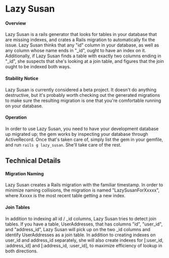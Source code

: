 Lazy Susan
==========

#### Overview
Lazy Susan is a rails generator that looks for tables in your database that are missing indexes, and crates a Rails migration to automatically fix the issue. Lazy Susan thinks that any "id" column in your database, as well as any column whose name ends in "_id", ought to have an index on it. Additionally, if Lazy Susan finds a table with exactly two columns ending in "_id", she suspects that she's looking at a join table, and figures that the join ought to be indexed both ways.

#### Stability Notice
Lazy Susan is currently considered a beta project. It doesn't do anything destructive, but it's probably worth checking out the generated migrations to make sure the resulting migration is one that you're comfortable running on your database.

#### Operation
In order to use Lazy Susan, you need to have your development database up migrated up; the gem works by inspecting your database through ActiveRecord. Once that's taken care of, simply list the gem in your gemfile, and run `rails g lazy_susan`. She'll take care of the rest.

Technical Details
-----------------

#### Migration Naming
Lazy Susan creates a Rails migration with the familiar timestamp. In order to minimize naming collisions, the migration is named "LazySusanForXxxxx", where Xxxxx is the most recent table getting a new index. 

#### Join Tables
In addition to indexing all id / _id columns, Lazy Susan tries to detect join tables. If you have a table, UserAddresses, that has columns "id", "user_id", and "address_id", Lazy Susan will pick up on the two _id columns and identify UserAddresses as a join table. In addition to creating indexes on user_id and address_id separately, she will also create indexes for [:user_id, :address_id] and [:address_id, :user_id], to maximize efficiency of lookup in both directions.